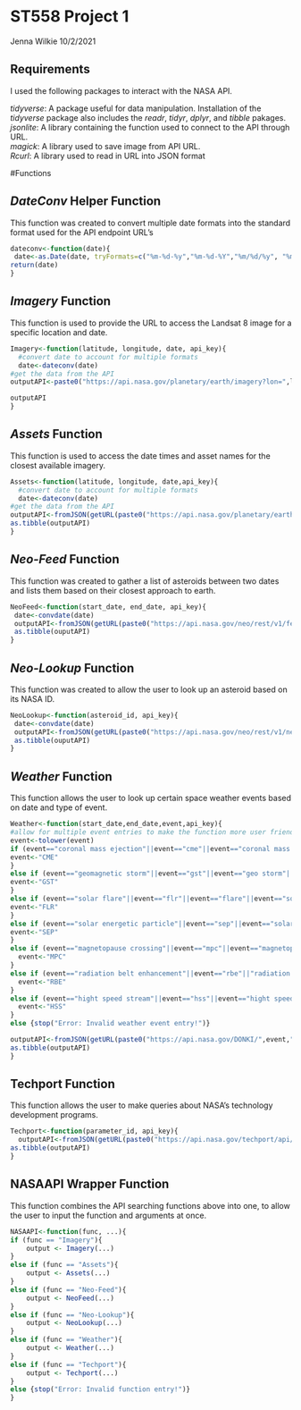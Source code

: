 ST558 Project 1
================
Jenna Wilkie
10/2/2021

## Requirements

I used the following packages to interact with the NASA API.

*tidyverse*: A package useful for data manipulation. Installation of the
*tidyverse* package also includes the *readr*, *tidyr*, *dplyr*, and
*tibble* pakages.  
*jsonlite*: A library containing the function used to connect to the API
through URL.  
*magick*: A library used to save image from API URL.  
*Rcurl*: A library used to read in URL into JSON format

\#Functions

## *DateConv* Helper Function

This function was created to convert multiple date formats into the
standard format used for the API endpoint URL’s

``` r
dateconv<-function(date){
 date<-as.Date(date, tryFormats=c("%m-%d-%y","%m-%d-%Y","%m/%d/%y", "%m/%d/%Y",   "%B %d %Y", "%Y-%m-%d", "%Y/%m/%d", "%B %d, %Y","%b %d, %Y", "%b %d %Y", "%B %d %y", "%B %d, %y", "%b %d %y", "%b %d, %y" ), optional=TRUE)
return(date)
}
```

## *Imagery* Function

This function is used to provide the URL to access the Landsat 8 image
for a specific location and date.

``` r
Imagery<-function(latitude, longitude, date, api_key){
  #convert date to account for multiple formats
  date<-dateconv(date)
#get the data from the API
outputAPI<-paste0("https://api.nasa.gov/planetary/earth/imagery?lon=",longitude, "&lat=",latitude,"&date=",date,"&dim=0.15","&api_key=",api_key)

outputAPI
}
```

## *Assets* Function

This function is used to access the date times and asset names for the
closest available imagery.

``` r
Assets<-function(latitude, longitude, date,api_key){
  #convert date to account for multiple formats
  date<-dateconv(date)
#get the data from the API
outputAPI<-fromJSON(getURL(paste0("https://api.nasa.gov/planetary/earth/assets?lon=",longitude, "&lat=",latitude,"&date=",date,"&dim=0.15","&api_key=",api_key)))
as.tibble(outputAPI)
}
```

## *Neo-Feed* Function

This function was created to gather a list of asteroids between two
dates and lists them based on their closest approach to earth.

``` r
NeoFeed<-function(start_date, end_date, api_key){
 date<-convdate(date)
 outputAPI<-fromJSON(getURL(paste0("https://api.nasa.gov/neo/rest/v1/feed?start_date=",start_date,"&end_date=",end_date,"&api_key=",api_key)))
 as.tibble(ouputAPI)
}
```

## *Neo-Lookup* Function

This function was created to allow the user to look up an asteroid based
on its NASA ID.

``` r
NeoLookup<-function(asteroid_id, api_key){
 date<-convdate(date)
 outputAPI<-fromJSON(getURL(paste0("https://api.nasa.gov/neo/rest/v1/neo/",asteroid_id,"?api_key=",api_key)))
 as.tibble(ouputAPI)
}
```

## *Weather* Function

This function allows the user to look up certain space weather events
based on date and type of event.

``` r
Weather<-function(start_date,end_date,event,api_key){
#allow for multiple event entries to make the function more user friendly.  Must convert event to all lower case first to account for varying capitalization.  
event<-tolower(event)
if (event=="coronal mass ejection"||event=="cme"||event=="coronal mass ejection (cme)"){
event<-"CME"
}
else if (event=="geomagnetic storm"||event=="gst"||event=="geo storm"||event=="geomagnetic storm (gst)"){
event<-"GST"
}
else if (event=="solar flare"||event=="flr"||event=="flare"||event=="solar flare (flr)"){
event<-"FLR"
}
else if (event=="solar energetic particle"||event=="sep"||event=="solar energetic particle (sep)"){
event<-"SEP"
}
else if (event=="magnetopause crossing"||event=="mpc"||event=="magnetopause crossing (mpc)"){
  event<-"MPC"
}
else if (event=="radiation belt enhancement"||event=="rbe"||"radiation belt enhancement (rbe)"){
  event<-"RBE"
}
else if (event=="hight speed stream"||event=="hss"||event=="hight speed stream (hss)"){
  event<-"HSS"
}
else {stop("Error: Invalid weather event entry!")}

outputAPI<-fromJSON(getURL(paste0("https://api.nasa.gov/DONKI/",event,"?startDate=",start_date,"&endDate=",end_date,"&api_key=",api_key)))
as.tibble(outputAPI)
}
```

## Techport Function

This function allows the user to make queries about NASA’s technology
development programs.

``` r
Techport<-function(parameter_id, api_key){
  outputAPI<-fromJSON(getURL(paste0("https://api.nasa.gov/techport/api/projects/",id_parameter,"?api_key=",api_key)))
as.tibble(outputAPI)
}
```

## NASAAPI Wrapper Function

This function combines the API searching functions above into one, to
allow the user to input the function and arguments at once.

``` r
NASAAPI<-function(func, ...){
if (func == "Imagery"){
    output <- Imagery(...)
}
else if (func == "Assets"){
    output <- Assets(...)
}
else if (func == "Neo-Feed"){
    output <- NeoFeed(...)
}
else if (func == "Neo-Lookup"){
    output <- NeoLookup(...)
}
else if (func == "Weather"){
    output <- Weather(...)
}
else if (func == "Techport"){
    output <- Techport(...)
}
else {stop("Error: Invalid function entry!")}
}
```
